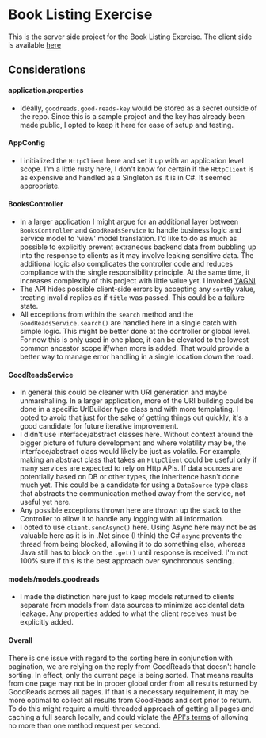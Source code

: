 # Book Listing Exercise
This is the server side project for the Book Listing Exercise. The client side is available [here](https://github.com/amkozak89/BookReviewClient)

## Considerations
#### application.properties
 - Ideally, `goodreads.good-reads-key` would be stored as a secret outside of the repo. Since this is a sample project and the key has already been made public, I opted to keep it here for ease of setup and testing.
#### AppConfig
 - I initialized the `HttpClient` here and set it up with an application level scope. I'm a little rusty here, I don't know for certain if the `HttpClient` is as expensive and handled as a Singleton as it is in C#. It seemed appropriate.
 
#### BooksController
 - In a larger application I might argue for an additional layer between `BooksController` and `GoodReadsService` to handle business logic and service model to 'view' model translation.
 I'd like to do as much as possible to explicitly prevent extraneous backend data from bubbling up into the response to clients as it may involve leaking sensitive data. 
 The additional logic also complicates the controller code and reduces compliance with the single responsibility principle. At the same time, it increases complexity of this project with little value yet. I invoked [YAGNI](https://martinfowler.com/bliki/Yagni.html)
 - The API hides possible client-side errors by accepting any `sortBy` value, treating invalid replies as if `title` was passed. This could be a failure state.
 - All exceptions from within the `search` method and the `GoodReadsService.search()` are handled here in a single catch with simple logic. This might be better done at the controller or global level. For now this is only used in one place, it can be elevated to the lowest common ancestor scope if/when more is added.
 That would provide a better way to manage error handling in a single location down the road.

#### GoodReadsService
 - In general this could be cleaner with URI generation and maybe unmarshalling. In a larger application, more of the URI building could be done in a specific UrlBuilder type class and with more templating.
 I opted to avoid that just for the sake of getting things out quickly, it's a good candidate for future iterative improvement.
 - I didn't use interface/abstract classes here. Without context around the bigger picture of future development and where volatility may be, the interface/abstract class would likely be just as volatile. 
 For example, making an abstract class that takes an `HttpClient` could be useful only if many services are expected to rely on Http APIs. If data sources are potentially based on DB or other types, the inheritence hasn't done much yet.
 This could be a candidate for using a `DataSource` type class that abstracts the communication method away from the service, not useful yet here.
 - Any possible exceptions thrown here are thrown up the stack to the Controller to allow it to handle any logging with all information.
 - I opted to use `client.sendAsync()` here. Using Async here may not be as valuable here as it is in .Net since (I think) the C# `async` prevents the thread from being blocked, allowing it to do something else, whereas Java still has to block on the `.get()` until response is received. I'm not 100% sure if this is the best approach over synchronous sending. 
 
 #### models/models.goodreads
  - I made the distinction here just to keep models returned to clients separate from models from data sources to minimize accidental data leakage. Any properties added to what the client receives must be explicitly added.
  
 #### Overall
 There is one issue with regard to the sorting here in conjunction with pagination, we are relying on the reply from GoodReads that doesn't handle sorting.
 In effect, only the current page is being sorted. That means results from one page may not be in proper global order from all results returned by GoodReads across all pages.
 If that is a necessary requirement, it may be more optimal to collect all results from GoodReads and sort prior to return. 
 To do this might require a multi-threaded approach of getting all pages and caching a full search locally, and could violate the [API's terms](https://www.goodreads.com/api/terms) of allowing no more than one method request per second.
